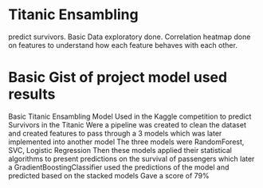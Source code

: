 
# Titanic Ensambling

predict survivors. Basic Data exploratory done.
Correlation heatmap done on features to understand how each feature behaves with each other.

# Basic Gist of project model used results
Basic Titanic Ensambling Model Used in the Kaggle competition to predict Survivors in the Titanic
Were a pipeline was created to clean the dataset and created features to pass through a 3 models which was later implemented into another model
The three models were RandomForest, SVC, Logistic Regression
Then these models applied their statistical algorithms to present predictions on the survival of passengers
which later a GradientBoostingClassifier used the predictions of the model and predicted based on the stacked models
Gave a score of 79% 
